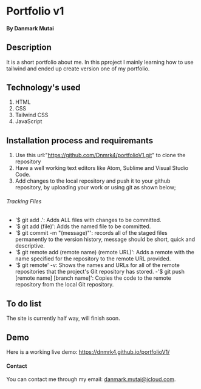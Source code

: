 # Portfolio v1

####  By Danmark Mutai

## Description
It is a short portfolio about me.
In this pproject I mainly learning how to use tailwind and ended up create version one of my portfolio.

## Technology's used
1. HTML
2. CSS
3. Tailwind CSS
4. JavaScript

## Installation process and requiremants
1. Use this url:"https://github.com/Dnmrk4/portfolioV1.git" to clone the repository
2. Have a well working text editors like Atom, Sublime and Visual Studio Code.
3. Add changes to the local repository and push it to your github repository, by uploading your work or using git as shown below;

###### Tracking Files

- '$ git add .': Adds ALL files with changes to be committed.
- '$ git add (file)': Adds the named file to be committed.
- '$ git commit -m "(message)"': records all of the staged files permanently to the version history, message should be short, quick and descriptive.
- '$ git remote add (remote name) (remote URL)': Adds a remote with the name specified for the repository to the remote URL provided.
- '$ git remote' -v: Shows the names and URLs for all of the remote repositories that the project's Git repository has stored.
-'$ git push [remote name] [branch name]': Copies the code to the remote repository from the local Git repository.

## To do list
The site is currently half way, will finish soon.

## Demo
Here is a working live demo: https://dnmrk4.github.io/portfolioV1/

#### Contact
You can contact me through  my email: danmark.mutai@icloud.com.

